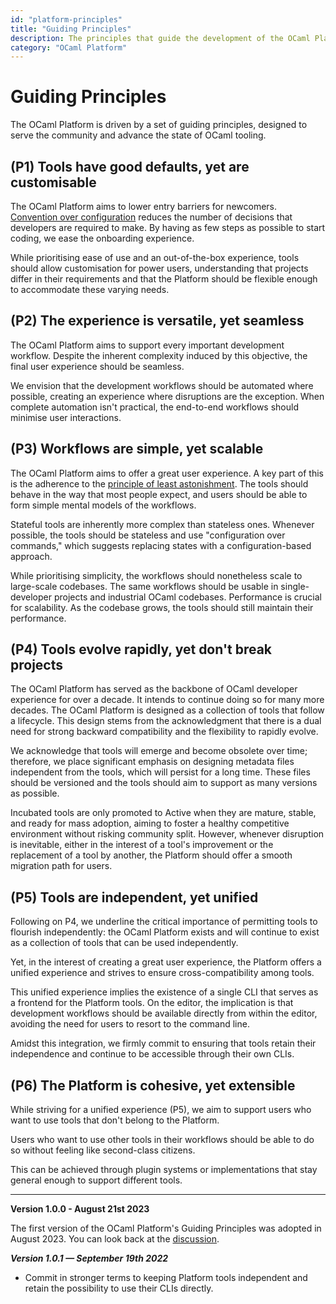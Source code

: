 ```yaml
---
id: "platform-principles"
title: "Guiding Principles"
description: The principles that guide the development of the OCaml Platform.
category: "OCaml Platform"
---
```


# Guiding Principles

The OCaml Platform is driven by a set of guiding principles, designed to serve
the community and advance the state of OCaml tooling.

## (P1) Tools have good defaults, yet are customisable

The OCaml Platform aims to lower entry barriers for newcomers.
[Convention over configuration](https://en.wikipedia.org/wiki/Convention_over_configuration)
reduces the number of decisions that developers are required to make. By having
as few steps as possible to start coding, we ease the onboarding experience.

While prioritising ease of use and an out-of-the-box experience, tools should
allow customisation for power users, understanding that projects differ in their
requirements and that the Platform should be flexible enough to accommodate
these varying needs.

## (P2) The experience is versatile, yet seamless

The OCaml Platform aims to support every important development workflow. Despite
the inherent complexity induced by this objective, the final user experience
should be seamless.

We envision that the development workflows should be automated where possible,
creating an experience where disruptions are the exception. When complete
automation isn't practical, the end-to-end workflows should minimise user
interactions.

## (P3) Workflows are simple, yet scalable

The OCaml Platform aims to offer a great user experience. A key part of this is
the adherence to the
[principle of least astonishment](https://en.wikipedia.org/wiki/Principle_of_least_astonishment).
The tools should behave in the way that most people expect, and users should be
able to form simple mental models of the workflows.

Stateful tools are inherently more complex than stateless ones. Whenever
possible, the tools should be stateless and use "configuration over commands,"
which suggests replacing states with a configuration-based approach.

While prioritising simplicity, the workflows should nonetheless scale to
large-scale codebases. The same workflows should be usable in single-developer
projects and industrial OCaml codebases. Performance is crucial for
scalability. As the codebase grows, the tools should still maintain their
performance.

## (P4) Tools evolve rapidly, yet don't break projects

The OCaml Platform has served as the backbone of OCaml developer experience for
over a decade. It intends to continue doing so for many more decades. The
OCaml Platform is designed as a collection of tools that follow a lifecycle.
This design stems from the acknowledgment that there is a dual need for strong
backward compatibility and the flexibility to rapidly evolve.

We acknowledge that tools will emerge and become obsolete over time;
therefore, we place significant emphasis on designing metadata files independent
from the tools, which will persist for a long time. These files should be
versioned and the tools should aim to support as many versions as possible.

Incubated tools are only promoted to Active when they are mature, stable, and
ready for mass adoption, aiming to foster a healthy competitive environment
without risking community split. However, whenever disruption is inevitable,
either in the interest of a tool's improvement or the replacement of a
tool by another, the Platform should offer a smooth migration path for users.

## (P5) Tools are independent, yet unified

Following on P4, we underline the critical importance of permitting tools to
flourish independently: the OCaml Platform exists and will continue to exist as
a collection of tools that can be used independently.

Yet, in the interest of creating a great user experience, the Platform offers a
unified experience and strives to ensure cross-compatibility among tools.

This unified experience implies the existence of a single CLI that serves as a
frontend for the Platform tools. On the editor, the implication is that
development workflows should be available directly from within the editor,
avoiding the need for users to resort to the command line.

Amidst this integration, we firmly commit to ensuring that tools retain their
independence and continue to be accessible through their own CLIs.

## (P6) The Platform is cohesive, yet extensible

While striving for a unified experience (P5), we aim to support users who want
to use tools that don't belong to the Platform.

Users who want to use other tools in their workflows should be able to do so
without feeling like second-class citizens.

This can be achieved through plugin systems or implementations that stay
general enough to support different tools.


****

**Version 1.0.0 - August 21st 2023**

The first version of the OCaml Platform's Guiding Principles was adopted in
August 2023. You can look back at the
[discussion](https://discuss.ocaml.org/t/a-roadmap-for-the-ocaml-platform-seeking-your-feedback/12238).

***Version 1.0.1 — September 19th 2022***

- Commit in stronger terms to keeping Platform tools independent and retain the
  possibility to use their CLIs directly.
